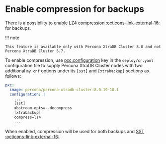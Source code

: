 # Enable compression for backups

There is a possibility to enable [LZ4 compression :octicons-link-external-16:](https://en.wikipedia.org/wiki/LZ4_(compression_algorithm))
for backups.

!!! note

    This feature is available only with Percona XtraDB Cluster 8.0 and not
    Percona XtraDB Cluster 5.7.

To enable compression, use [pxc.configuration](operator.md#pxc-configuration)
key in the `deploy/cr.yaml` configuration file to supply Percona XtraDB Cluster
nodes with two additional `my.cnf` options under its `[sst]` and `[xtrabackup]`
sections as follows:

```yaml
pxc:
  image: percona/percona-xtradb-cluster:8.0.19-10.1
  configuration: |
    ...
    [sst]
    xbstream-opts=--decompress
    [xtrabackup]
    compress=lz4
    ...
```

When enabled, compression will be used for both backups and [SST :octicons-link-external-16:](https://www.percona.com/doc/percona-xtradb-cluster/8.0/manual/state_snapshot_transfer.html).


